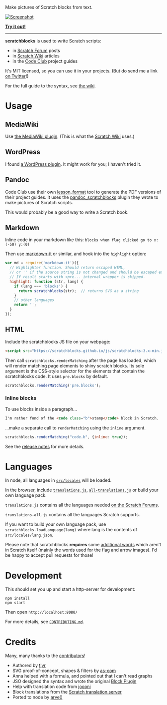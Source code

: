 Make pictures of Scratch blocks from text.

[![Screenshot](http://scratchblocks.github.io/screenshot.png)](https://scratchblocks.github.io/#when%20flag%20clicked%0Aclear%0Aforever%0Apen%20down%0Aif%20%3C%3Cmouse%20down%3F%3E%20and%20%3Ctouching%20%5Bmouse-pointer%20v%5D%3F%3E%3E%20then%0Aswitch%20costume%20to%20%5Bbutton%20v%5D%0Aelse%0Aadd%20(x%20position)%20to%20%5Blist%20v%5D%0Aend%0Amove%20(foo)%20steps%0Aturn%20ccw%20(9)%20degrees)

**[Try it out!](http://scratchblocks.github.io/)**

---

**scratchblocks** is used to write Scratch scripts:

- in [Scratch Forum](http://scratch.mit.edu/discuss/topic/14772/) posts
- in [Scratch Wiki](http://wiki.scratch.mit.edu/wiki/Block_Plugin) articles
- in the [Code Club](https://www.codeclub.org.uk) project guides

It's MIT licensed, so you can use it in your projects. (But do send me a link
[on Twitter](http://twitter.com/blob8108)!)

For the full guide to the syntax, see [the wiki](http://wiki.scratch.mit.edu/wiki/Block_Plugin/Syntax).

# Usage

## MediaWiki

Use [the MediaWiki plugin](https://github.com/tjvr/wiki-scratchblocks). (This is what the [Scratch Wiki](http://wiki.scratch.mit.edu/wiki/Block_Plugin) uses.)

## WordPress

I found [a WordPress plugin](https://github.com/tkc49/scratchblocks-for-wp). It might work for you; I haven't tried it.

## Pandoc

Code Club use their own [lesson_format](https://github.com/CodeClub/lesson_format) tool to generate the PDF versions of their project guides. It uses the [pandoc_scratchblocks](https://github.com/CodeClub/pandoc_scratchblocks) plugin they wrote to make pictures of Scratch scripts.

This would probably be a good way to write a Scratch book.

## Markdown

Inline code in your markdown like this:
    ```blocks
    when flag clicked
    go to x:(-50) y:(0)
    ```

Then use [markdown-it](https://github.com/markdown-it/markdown-it) or similar, and hook into the `highlight` option:

```js
var md = require('markdown-it')({
  // Highlighter function. Should return escaped HTML,
  // or '' if the source string is not changed and should be escaped externaly.
  // If result starts with <pre... internal wrapper is skipped.
  highlight: function (str, lang) {
    if (lang === 'blocks') {
      return scratchblocks(str);  // returns SVG as a string
    }
    // other languages
    return '';
  }
});
```

## HTML

Include the scratchblocks JS file on your webpage:

```html
<script src="https://scratchblocks.github.io/js/scratchblocks-3.x-min.js"></script>
```

Then call `scratchblocks.renderMatching` after the page has loaded, which
will render matching page elements to shiny scratch blocks. Its sole argument
is the CSS-style selector for the elements that contain the scratchblocks code.
It uses `pre.blocks` by default.

```js
scratchblocks.renderMatching('pre.blocks');
```

### Inline blocks

To use blocks inside a paragraph...

```html
I'm rather fond of the <code class="b">stamp</code> block in Scratch.
```

...make a separate call to `renderMatching` using the `inline` argument.

```js
scratchblocks.renderMatching("code.b", {inline: true});
```

See the [release notes](https://github.com/tjvr/scratchblocks/releases) for more details.

# Languages

In node, all languages in [`src/locales`](https://github.com/tjvr/scratchblocks/blob/master/src/locales) will be loaded.

In the browser, include [`translations.js`](https://github.com/tjvr/scratchblocks/blob/master/browser/translations.js), [`all-translations.js`](https://github.com/tjvr/scratchblocks/blob/master/browser/translations.js) or build your own language pack.

`translations.js` contains all the languages needed [on the Scratch Forums](http://scratch.mit.edu/discuss/#category_head_6).

`translations-all.js` contains all the languages Scratch supports.

If you want to build your own language pack, use `scratchblocks.loadLanguage(lang)` where lang is the contents of `src/locales/lang.json`.

Please note that scratchblocks **requires** some [additional words](https://github.com/tjvr/scratchblocks/blob/master/src/locales/extra_aliases.js) which aren't in Scratch itself (mainly the words used for the flag and arrow images). I'd be happy to accept pull requests for those!


# Development

This should set you up and start a http-server for development:

```
npm install
npm start
```

Then open `http://localhost:8080/`

For more details, see [`CONTRIBUTING.md`](https://github.com/tjvr/scratchblocks/blob/master/.github/CONTRIBUTING.md).


# Credits

Many, many thanks to the [contributors](https://github.com/tjvr/scratchblocks/graphs/contributors)!

* Authored by [tjvr](https://github.com/tjvr)
* SVG proof-of-concept, shapes & filters by [as-com](https://github.com/as-com)
* Anna helped with a formula, and pointed out that I can't read graphs
* JSO designed the syntax and wrote the original [Block Plugin](http://wiki.scratch.mit.edu/wiki/Block_Plugin_\(1.4\))
* Help with translation code from [joooni](http://scratch.mit.edu/users/joooni/)
* Block translations from the [Scratch translation server](http://translate.scratch.mit.edu/)
* Ported to node by [arve0](https://github.com/arve0)
